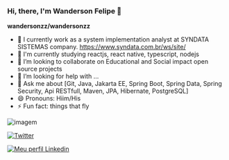 ### Hi, there, I'm Wanderson Felipe 👋


**wandersonzz/wandersonzz** 


- 🔭 I currently work as a system implementation analyst at SYNDATA SISTEMAS company. https://www.syndata.com.br/ws/site/
- 🌱 I'm currently studying reactjs, react native, typescript, nodejs
- 👯 I’m looking to collaborate on Educational and Social impact open source projects
- 🤔 I’m looking for help with ...
- 💬 Ask me about [Git, Java, Jakarta EE, Spring Boot, Spring Data, Spring Security, Api RESTfull, Maven, JPA, Hibernate, PostgreSQL]
- 😄 Pronouns: Hiim/His
- ⚡ Fun fact: things that fly


![imagem](https://github-readme-stats.vercel.app/api?username=wandersonzz&show_icons=true&theme=radical)

[![Twitter](https://img.shields.io/twitter/follow/WandersonFelyp?style=flat&labelColor=0D0D0D&logo=Thitter&Color=white)](https://twitter.com/WandersonFelyp)

[![Meu perfil Linkedin](https://img.shields.io/github/followers/Wandersonzz?style=flat&labelColor=0D0D0D&logo=Linkedin&Color=white)](https://www.linkedin.com/in/wanderson-felipe-soares-4a7027101/)


